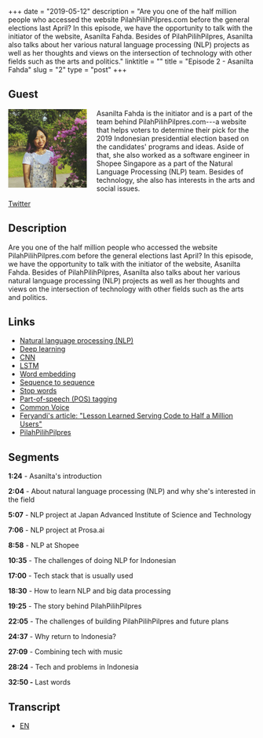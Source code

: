 +++
date = "2019-05-12"
description = "Are you one of the half million people who accessed the website PilahPilihPilpres.com before the general elections last April? In this episode, we have the opportunity to talk with the initiator of the website, Asanilta Fahda. Besides of PilahPilihPilpres, Asanilta also talks about her various natural language processing (NLP) projects as well as her thoughts and views on the intersection of technology with other fields such as the arts and politics."
linktitle = ""
title = "Episode 2 - Asanilta Fahda"
slug = "2"
type = "post"
+++

## Guest
<img style="float: left; width: 160px; margin-right: 20px;" src="/img/ep2.jpeg">

Asanilta Fahda is the initiator and is a part of the team behind PilahPilihPilpres.com---a website that helps voters to determine their pick for the 2019 Indonesian presidential election based on the candidates' programs and ideas. Aside of that, she also worked as a software engineer in Shopee Singapore as a part of the Natural Language Processing (NLP) team. Besides of technology, she also has interests in the arts and social issues.

[Twitter](https://twitter.com/asanilta)

## Description
Are you one of the half million people who accessed the website PilahPilihPilpres.com before the general elections last April? In this episode, we have the opportunity to talk with the initiator of the website, Asanilta Fahda. Besides of PilahPilihPilpres, Asanilta also talks about her various natural language processing (NLP) projects as well as her thoughts and views on the intersection of technology with other fields such as the arts and politics.

<div class="audioplayer">
    <audio>
        <source src="https://d3ctxlq1ktw2nl.cloudfront.net/staging/2019-4-9/14464042-44100-2-7b3226fe14265.m4a" type="audio/mp4" rel="preload" as="audio">
    </audio>
</div>

## Links
- [Natural language processing (NLP)](https://en.wikipedia.org/wiki/Natural_language_processing)
- [Deep learning](https://en.wikipedia.org/wiki/Deep_learning)
- [CNN](https://en.wikipedia.org/wiki/Convolutional_neural_network)
- [LSTM](https://en.wikipedia.org/wiki/Long_short-term_memory)
- [Word embedding](https://en.wikipedia.org/wiki/Word_embedding)
- [Sequence to sequence](https://www.analyticsvidhya.com/blog/2018/03/essentials-of-deep-learning-sequence-to-sequence-modelling-with-attention-part-i/)
- [Stop words](https://en.wikipedia.org/wiki/Stop_words)
- [Part-of-speech (POS) tagging](https://en.wikipedia.org/wiki/Part-of-speech_tagging)
- [Common Voice](https://voice.mozilla.org/)
- [Feryandi's article: "Lesson Learned Serving Code to Half a Million Users"](https://medium.com/@feryandi/lesson-learned-serving-code-to-half-a-million-users-59e71d624f96)
- [PilahPilihPilpres](https://pilahpilihpilpres.com/)

## Segments
**1:24** - Asanilta's introduction

**2:04** - About natural language processing (NLP) and why she's interested in the field

**5:07** - NLP project at Japan Advanced Institute of Science and Technology

**7:06** - NLP project at Prosa.ai

**8:58** - NLP at Shopee

**10:35** - The challenges of doing NLP for Indonesian

**17:00** - Tech stack that is usually used

**18:30** - How to learn NLP and big data processing

**19:25** - The story behind PilahPilihPilpres

**22:05** - The challenges of building PilahPilihPilpres and future plans

**24:37** - Why return to Indonesia?

**27:09** - Combining tech with music

**28:24** - Tech and problems in Indonesia

**32:50 -** Last words

## Transcript
- [EN](transcript)
